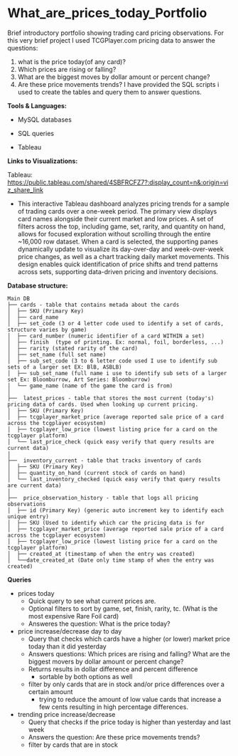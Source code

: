 # What_are_prices_today_Portfolio
Brief introductory portfolio showing trading card pricing observations. For this very brief project I used TCGPlayer.com pricing data to answer the questions: 
1) what is the price today(of any card)?
2) Which prices are rising or falling?
3) What are the biggest moves by dollar amount or percent change?
4) Are these price movements trends?
I have provided the SQL scripts i used to create the tables and query them to answer questions.

**Tools & Languages:**

- MySQL databases

- SQL queries

- Tableau

**Links to Visualizations:**

Tableau: https://public.tableau.com/shared/4SBFRCFZ7?:display_count=n&:origin=viz_share_link

  - This interactive Tableau dashboard analyzes pricing trends for a sample of trading cards over a one-week period. The primary view displays card names alongside their current market and low prices. A set of filters across the top, including game, set, rarity, and quantity on hand, allows for focused exploration without scrolling through the entire ~16,000 row dataset. When a card is selected, the supporting panes dynamically update to visualize its day-over-day and week-over-week price changes, as well as a chart tracking daily market movements. This design enables quick identification of price shifts and trend patterns across sets, supporting data-driven pricing and inventory decisions.

**Database structure:**

```
Main DB
├── cards - table that contains metada about the cards
│  ├── SKU (Primary Key)
│  ├── card_name 
│  ├── set_code (3 or 4 letter code used to identify a set of cards, structure varies by game)
│  ├── card_number (numeric identifier of a card WITHIN a set)
│  ├── finish  (type of printing. Ex: normal, foil, borderless, ...)
│  ├── rarity (stated rarity of the card)
│  ├── set_name (full set name)
│  ├── sub_set_code (3 to 6 letter code used I use to identify sub sets of a larger set EX: BlB, ASBLB)
│  ├── sub_set_name (full name i use to identify sub sets of a larger set Ex: Bloomburrow, Art Series: Bloomburrow)
│  └── game_name (name of the game the card is from)
│
├──  latest_prices - table that stores the most current (today's) pricing data of cards. Used when looking up current pricing. 
│  ├── SKU (Primary Key)
│  ├── tcgplayer_market_price (average reported sale price of a card across the tcgplayer ecosystem)
│  ├── tcgplayer_low_price (lowest listing price for a card on the tcgplayer platform)
│  └── last_price_check (quick easy verify that query results are current data)
│
├──  inventory_current - table that tracks inventory of cards 
│  ├── SKU (Primary Key)
│  ├── quantity_on_hand (current stock of cards on hand)
│  └── last_inventory_checked (quick easy verify that query results are current data)
│
├──  price_observation_history - table that logs all pricing observations
│  ├── id (Primary Key) (generic auto increment key to identify each unique entry)
│  ├── SKU (Used to identify which car the pricing data is for
│  ├── tcgplayer_market_price (average reported sale price of a card across the tcgplayer ecosystem)
│  ├── tcgplayer_low_price (lowest listing price for a card on the tcgplayer platform)
│  ├── created_at (timestamp of when the entry was created)
│  └──date_created_at (Date only time stamp of when the entry was created)
```

**Queries**

- prices today
  - Quick query to see what current prices are.
  - Optional filters to sort by game, set, finish, rarity, tc. (What is the most expensive Rare Foil card)
  - Answeres the question: What is the price today?
- price increase/decrease day to day
  - Query that checks which cards have a higher (or lower) market price today than it did yesterday
  - Answers questions: Which prices are rising and falling? What are the biggest movers by dollar amount or percent change?
  - Returns results in dollar difference and percent difference
    - sortable by both options as well
  - filter by only cards that are in stock and/or price differences over a certain amount
    - trying to reduce the amount of low value cards that increase a few cents resulting in high percentage differences.
- trending price increase/decrease
  - Query that checks if the price today is higher than yesterday and last week
  - Answers the question: Are these price movements trends?
  - filter by cards that are in stock

